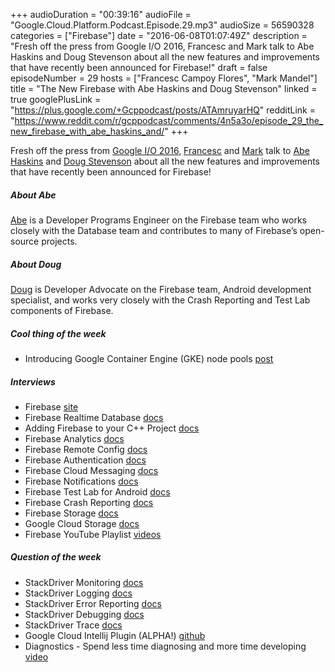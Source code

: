 +++
audioDuration = "00:39:16"
audioFile = "Google.Cloud.Platform.Podcast.Episode.29.mp3"
audioSize = 56590328
categories = ["Firebase"]
date = "2016-06-08T01:07:49Z"
description = "Fresh off the press from Google I/O 2016, Francesc and Mark talk to Abe Haskins and Doug Stevenson about all the new features and improvements that have recently been announced for Firebase!"
draft = false
episodeNumber = 29
hosts = ["Francesc Campoy Flores", "Mark Mandel"]
title = "The New Firebase with Abe Haskins and Doug Stevenson"
linked = true
googlePlusLink = "https://plus.google.com/+Gcppodcast/posts/ATAmruyarHQ"
redditLink = "https://www.reddit.com/r/gcppodcast/comments/4n5a3o/episode_29_the_new_firebase_with_abe_haskins_and/"
+++

Fresh off the press from [Google I/O 2016](https://events.google.com/io2016/), [Francesc](https://twitter.com/francesc) 
and [Mark](https://twitter.com/neurotic) talk to [Abe Haskins](https://twitter.com/abeisgreat) and 
[Doug Stevenson](https://twitter.com/CodingDoug) about all the new features and improvements that have recently been
announced for Firebase!

<!--more-->

##### About Abe

[Abe](https://twitter.com/abeisgreat) is a Developer Programs Engineer on the Firebase team who works closely with the 
Database team and contributes to many of Firebase’s open-source projects.

##### About Doug

[Doug](https://twitter.com/CodingDoug) is Developer Advocate on the Firebase team, 
Android development specialist, and works very closely with the Crash Reporting and Test Lab components of Firebase.

##### Cool thing of the week

- Introducing Google Container Engine (GKE) node pools [post](https://cloudplatform.googleblog.com/2016/05/introducing-Google-Container-Engine-GKE-node-pools.html)
 
##### Interviews

- Firebase [site](https://firebase.google.com/)
- Firebase Realtime Database [docs](https://firebase.google.com/docs/database/)
- Adding Firebase to your C++ Project [docs](https://firebase.google.com/docs/cpp/setup)
- Firebase Analytics [docs](https://firebase.google.com/docs/analytics/)
- Firebase Remote Config [docs](https://firebase.google.com/docs/remote-config/)
- Firebase Authentication [docs](https://firebase.google.com/docs/auth/)
- Firebase Cloud Messaging [docs](https://firebase.google.com/docs/cloud-messaging/)
- Firebase Notifications [docs](https://firebase.google.com/docs/notifications/)
- Firebase Test Lab for Android [docs](https://firebase.google.com/docs/test-lab/)
- Firebase Crash Reporting [docs](https://firebase.google.com/docs/crash/)
- Firebase Storage [docs](https://firebase.google.com/docs/storage/)
- Google Cloud Storage [docs](https://cloud.google.com/storage/docs/)
- Firebase YouTube Playlist [videos](https://www.youtube.com/user/Firebase)

##### Question of the week

- StackDriver Monitoring [docs](https://cloud.google.com/monitoring/docs/)
- StackDriver Logging [docs](https://cloud.google.com/logging/docs/)
- StackDriver Error Reporting [docs](https://cloud.google.com/error-reporting/docs/)
- StackDriver Debugging [docs](https://cloud.google.com/debugger/docs/)
- StackDriver Trace [docs](https://cloud.google.com/trace/docs/)
- Google Cloud Intellij Plugin (ALPHA!) [github](https://github.com/GoogleCloudPlatform/gcloud-intellij)
- Diagnostics - Spend less time diagnosing and more time developing [video](https://www.youtube.com/watch?v=AUW4ZEhhk_w)